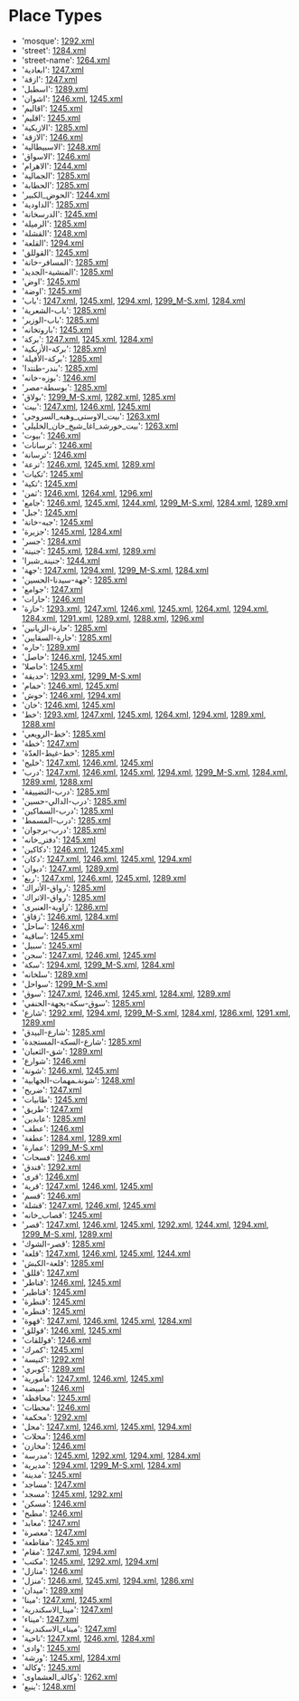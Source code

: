 # Place Types
 * 'mosque'‎: [1292.xml](/Project-Cairo-Urban-News/CairoUrbanNews/blob/master/articles/arabic/1292.xml)
 * 'street'‎: [1284.xml](/Project-Cairo-Urban-News/CairoUrbanNews/blob/master/articles/arabic/1284.xml)
 * 'street-name'‎: [1264.xml](/Project-Cairo-Urban-News/CairoUrbanNews/blob/master/articles/arabic/1264.xml)
 * 'ابعادية'‎: [1247.xml](/Project-Cairo-Urban-News/CairoUrbanNews/blob/master/articles/arabic/1247.xml)
 * 'ازقة'‎: [1247.xml](/Project-Cairo-Urban-News/CairoUrbanNews/blob/master/articles/arabic/1247.xml)
 * 'اسطبل'‎: [1289.xml](/Project-Cairo-Urban-News/CairoUrbanNews/blob/master/articles/arabic/1289.xml)
 * 'اشوان'‎: [1246.xml](/Project-Cairo-Urban-News/CairoUrbanNews/blob/master/articles/arabic/1246.xml), [1245.xml](/Project-Cairo-Urban-News/CairoUrbanNews/blob/master/articles/arabic/1245.xml)
 * 'اقاليم'‎: [1245.xml](/Project-Cairo-Urban-News/CairoUrbanNews/blob/master/articles/arabic/1245.xml)
 * 'اقليم'‎: [1245.xml](/Project-Cairo-Urban-News/CairoUrbanNews/blob/master/articles/arabic/1245.xml)
 * 'الازبكية'‎: [1285.xml](/Project-Cairo-Urban-News/CairoUrbanNews/blob/master/articles/arabic/1285.xml)
 * 'الازقة'‎: [1246.xml](/Project-Cairo-Urban-News/CairoUrbanNews/blob/master/articles/arabic/1246.xml)
 * 'الاسبيطالية'‎: [1248.xml](/Project-Cairo-Urban-News/CairoUrbanNews/blob/master/articles/arabic/1248.xml)
 * 'الاسواق'‎: [1246.xml](/Project-Cairo-Urban-News/CairoUrbanNews/blob/master/articles/arabic/1246.xml)
 * 'الاهرام'‎: [1244.xml](/Project-Cairo-Urban-News/CairoUrbanNews/blob/master/articles/arabic/1244.xml)
 * 'الجمالية'‎: [1285.xml](/Project-Cairo-Urban-News/CairoUrbanNews/blob/master/articles/arabic/1285.xml)
 * 'الحطابة'‎: [1285.xml](/Project-Cairo-Urban-News/CairoUrbanNews/blob/master/articles/arabic/1285.xml)
 * 'الحوض_الكبير'‎: [1244.xml](/Project-Cairo-Urban-News/CairoUrbanNews/blob/master/articles/arabic/1244.xml)
 * 'الداودية'‎: [1285.xml](/Project-Cairo-Urban-News/CairoUrbanNews/blob/master/articles/arabic/1285.xml)
 * 'الدرسخانة'‎: [1245.xml](/Project-Cairo-Urban-News/CairoUrbanNews/blob/master/articles/arabic/1245.xml)
 * 'الرميلة'‎: [1285.xml](/Project-Cairo-Urban-News/CairoUrbanNews/blob/master/articles/arabic/1285.xml)
 * 'القشلة'‎: [1248.xml](/Project-Cairo-Urban-News/CairoUrbanNews/blob/master/articles/arabic/1248.xml)
 * 'القلعة'‎: [1294.xml](/Project-Cairo-Urban-News/CairoUrbanNews/blob/master/articles/arabic/1294.xml)
 * 'القوللق'‎: [1245.xml](/Project-Cairo-Urban-News/CairoUrbanNews/blob/master/articles/arabic/1245.xml)
 * 'المسافر-خانة'‎: [1285.xml](/Project-Cairo-Urban-News/CairoUrbanNews/blob/master/articles/arabic/1285.xml)
 * 'المنشية-الجديد'‎: [1285.xml](/Project-Cairo-Urban-News/CairoUrbanNews/blob/master/articles/arabic/1285.xml)
 * 'اوض'‎: [1245.xml](/Project-Cairo-Urban-News/CairoUrbanNews/blob/master/articles/arabic/1245.xml)
 * 'اوضة'‎: [1245.xml](/Project-Cairo-Urban-News/CairoUrbanNews/blob/master/articles/arabic/1245.xml)
 * 'باب'‎: [1247.xml](/Project-Cairo-Urban-News/CairoUrbanNews/blob/master/articles/arabic/1247.xml), [1245.xml](/Project-Cairo-Urban-News/CairoUrbanNews/blob/master/articles/arabic/1245.xml), [1294.xml](/Project-Cairo-Urban-News/CairoUrbanNews/blob/master/articles/arabic/1294.xml), [1299_M-S.xml](/Project-Cairo-Urban-News/CairoUrbanNews/blob/master/articles/arabic/1299_M-S.xml), [1284.xml](/Project-Cairo-Urban-News/CairoUrbanNews/blob/master/articles/arabic/1284.xml)
 * 'باب-الشعرية'‎: [1285.xml](/Project-Cairo-Urban-News/CairoUrbanNews/blob/master/articles/arabic/1285.xml)
 * 'باب-الوزير'‎: [1285.xml](/Project-Cairo-Urban-News/CairoUrbanNews/blob/master/articles/arabic/1285.xml)
 * 'باروتخانه'‎: [1245.xml](/Project-Cairo-Urban-News/CairoUrbanNews/blob/master/articles/arabic/1245.xml)
 * 'بركة'‎: [1247.xml](/Project-Cairo-Urban-News/CairoUrbanNews/blob/master/articles/arabic/1247.xml), [1245.xml](/Project-Cairo-Urban-News/CairoUrbanNews/blob/master/articles/arabic/1245.xml), [1284.xml](/Project-Cairo-Urban-News/CairoUrbanNews/blob/master/articles/arabic/1284.xml)
 * 'بركة-الأزبكية'‎: [1285.xml](/Project-Cairo-Urban-News/CairoUrbanNews/blob/master/articles/arabic/1285.xml)
 * 'بركة-الأفيلة'‎: [1285.xml](/Project-Cairo-Urban-News/CairoUrbanNews/blob/master/articles/arabic/1285.xml)
 * 'بندر-طنتدا'‎: [1285.xml](/Project-Cairo-Urban-News/CairoUrbanNews/blob/master/articles/arabic/1285.xml)
 * 'بوزه-خانه'‎: [1246.xml](/Project-Cairo-Urban-News/CairoUrbanNews/blob/master/articles/arabic/1246.xml)
 * 'بوسطة-مصر'‎: [1285.xml](/Project-Cairo-Urban-News/CairoUrbanNews/blob/master/articles/arabic/1285.xml)
 * 'بولاق'‎: [1299_M-S.xml](/Project-Cairo-Urban-News/CairoUrbanNews/blob/master/articles/arabic/1299_M-S.xml), [1282.xml](/Project-Cairo-Urban-News/CairoUrbanNews/blob/master/articles/arabic/1282.xml), [1285.xml](/Project-Cairo-Urban-News/CairoUrbanNews/blob/master/articles/arabic/1285.xml)
 * 'بيت'‎: [1247.xml](/Project-Cairo-Urban-News/CairoUrbanNews/blob/master/articles/arabic/1247.xml), [1246.xml](/Project-Cairo-Urban-News/CairoUrbanNews/blob/master/articles/arabic/1246.xml), [1245.xml](/Project-Cairo-Urban-News/CairoUrbanNews/blob/master/articles/arabic/1245.xml)
 * 'بيت_الاوستى_وهبه_السروجى'‎: [1263.xml](/Project-Cairo-Urban-News/CairoUrbanNews/blob/master/articles/arabic/1263.xml)
 * 'بيت_خورشد_اغا_شيخ_خان_الخليلى'‎: [1263.xml](/Project-Cairo-Urban-News/CairoUrbanNews/blob/master/articles/arabic/1263.xml)
 * 'بيوت'‎: [1246.xml](/Project-Cairo-Urban-News/CairoUrbanNews/blob/master/articles/arabic/1246.xml)
 * 'ترسانات'‎: [1246.xml](/Project-Cairo-Urban-News/CairoUrbanNews/blob/master/articles/arabic/1246.xml)
 * 'ترسانة'‎: [1246.xml](/Project-Cairo-Urban-News/CairoUrbanNews/blob/master/articles/arabic/1246.xml)
 * 'ترعة'‎: [1246.xml](/Project-Cairo-Urban-News/CairoUrbanNews/blob/master/articles/arabic/1246.xml), [1245.xml](/Project-Cairo-Urban-News/CairoUrbanNews/blob/master/articles/arabic/1245.xml), [1289.xml](/Project-Cairo-Urban-News/CairoUrbanNews/blob/master/articles/arabic/1289.xml)
 * 'تكيات'‎: [1245.xml](/Project-Cairo-Urban-News/CairoUrbanNews/blob/master/articles/arabic/1245.xml)
 * 'تكية'‎: [1245.xml](/Project-Cairo-Urban-News/CairoUrbanNews/blob/master/articles/arabic/1245.xml)
 * 'ثمن'‎: [1246.xml](/Project-Cairo-Urban-News/CairoUrbanNews/blob/master/articles/arabic/1246.xml), [1264.xml](/Project-Cairo-Urban-News/CairoUrbanNews/blob/master/articles/arabic/1264.xml), [1296.xml](/Project-Cairo-Urban-News/CairoUrbanNews/blob/master/articles/arabic/1296.xml)
 * 'جامع'‎: [1246.xml](/Project-Cairo-Urban-News/CairoUrbanNews/blob/master/articles/arabic/1246.xml), [1245.xml](/Project-Cairo-Urban-News/CairoUrbanNews/blob/master/articles/arabic/1245.xml), [1244.xml](/Project-Cairo-Urban-News/CairoUrbanNews/blob/master/articles/arabic/1244.xml), [1299_M-S.xml](/Project-Cairo-Urban-News/CairoUrbanNews/blob/master/articles/arabic/1299_M-S.xml), [1284.xml](/Project-Cairo-Urban-News/CairoUrbanNews/blob/master/articles/arabic/1284.xml), [1289.xml](/Project-Cairo-Urban-News/CairoUrbanNews/blob/master/articles/arabic/1289.xml)
 * 'جبل'‎: [1245.xml](/Project-Cairo-Urban-News/CairoUrbanNews/blob/master/articles/arabic/1245.xml)
 * 'جبه-خانة'‎: [1245.xml](/Project-Cairo-Urban-News/CairoUrbanNews/blob/master/articles/arabic/1245.xml)
 * 'جزيرة'‎: [1245.xml](/Project-Cairo-Urban-News/CairoUrbanNews/blob/master/articles/arabic/1245.xml), [1284.xml](/Project-Cairo-Urban-News/CairoUrbanNews/blob/master/articles/arabic/1284.xml)
 * 'جسر'‎: [1284.xml](/Project-Cairo-Urban-News/CairoUrbanNews/blob/master/articles/arabic/1284.xml)
 * 'جنينة'‎: [1245.xml](/Project-Cairo-Urban-News/CairoUrbanNews/blob/master/articles/arabic/1245.xml), [1284.xml](/Project-Cairo-Urban-News/CairoUrbanNews/blob/master/articles/arabic/1284.xml), [1289.xml](/Project-Cairo-Urban-News/CairoUrbanNews/blob/master/articles/arabic/1289.xml)
 * 'جنينة_شبرا'‎: [1244.xml](/Project-Cairo-Urban-News/CairoUrbanNews/blob/master/articles/arabic/1244.xml)
 * 'جهة'‎: [1247.xml](/Project-Cairo-Urban-News/CairoUrbanNews/blob/master/articles/arabic/1247.xml), [1294.xml](/Project-Cairo-Urban-News/CairoUrbanNews/blob/master/articles/arabic/1294.xml), [1299_M-S.xml](/Project-Cairo-Urban-News/CairoUrbanNews/blob/master/articles/arabic/1299_M-S.xml), [1284.xml](/Project-Cairo-Urban-News/CairoUrbanNews/blob/master/articles/arabic/1284.xml)
 * 'جهة-سيدنا-الحسين'‎: [1285.xml](/Project-Cairo-Urban-News/CairoUrbanNews/blob/master/articles/arabic/1285.xml)
 * 'جوامع'‎: [1247.xml](/Project-Cairo-Urban-News/CairoUrbanNews/blob/master/articles/arabic/1247.xml)
 * 'حارات'‎: [1246.xml](/Project-Cairo-Urban-News/CairoUrbanNews/blob/master/articles/arabic/1246.xml)
 * 'حارة'‎: [1293.xml](/Project-Cairo-Urban-News/CairoUrbanNews/blob/master/articles/arabic/1293.xml), [1247.xml](/Project-Cairo-Urban-News/CairoUrbanNews/blob/master/articles/arabic/1247.xml), [1246.xml](/Project-Cairo-Urban-News/CairoUrbanNews/blob/master/articles/arabic/1246.xml), [1245.xml](/Project-Cairo-Urban-News/CairoUrbanNews/blob/master/articles/arabic/1245.xml), [1264.xml](/Project-Cairo-Urban-News/CairoUrbanNews/blob/master/articles/arabic/1264.xml), [1294.xml](/Project-Cairo-Urban-News/CairoUrbanNews/blob/master/articles/arabic/1294.xml), [1284.xml](/Project-Cairo-Urban-News/CairoUrbanNews/blob/master/articles/arabic/1284.xml), [1291.xml](/Project-Cairo-Urban-News/CairoUrbanNews/blob/master/articles/arabic/1291.xml), [1289.xml](/Project-Cairo-Urban-News/CairoUrbanNews/blob/master/articles/arabic/1289.xml), [1288.xml](/Project-Cairo-Urban-News/CairoUrbanNews/blob/master/articles/arabic/1288.xml), [1296.xml](/Project-Cairo-Urban-News/CairoUrbanNews/blob/master/articles/arabic/1296.xml)
 * 'حارة-الزيانين'‎: [1285.xml](/Project-Cairo-Urban-News/CairoUrbanNews/blob/master/articles/arabic/1285.xml)
 * 'حارة-السقايين'‎: [1285.xml](/Project-Cairo-Urban-News/CairoUrbanNews/blob/master/articles/arabic/1285.xml)
 * 'حاره'‎: [1289.xml](/Project-Cairo-Urban-News/CairoUrbanNews/blob/master/articles/arabic/1289.xml)
 * 'حاصل'‎: [1246.xml](/Project-Cairo-Urban-News/CairoUrbanNews/blob/master/articles/arabic/1246.xml), [1245.xml](/Project-Cairo-Urban-News/CairoUrbanNews/blob/master/articles/arabic/1245.xml)
 * 'حاصلا'‎: [1245.xml](/Project-Cairo-Urban-News/CairoUrbanNews/blob/master/articles/arabic/1245.xml)
 * 'حديقة'‎: [1293.xml](/Project-Cairo-Urban-News/CairoUrbanNews/blob/master/articles/arabic/1293.xml), [1299_M-S.xml](/Project-Cairo-Urban-News/CairoUrbanNews/blob/master/articles/arabic/1299_M-S.xml)
 * 'حمام'‎: [1246.xml](/Project-Cairo-Urban-News/CairoUrbanNews/blob/master/articles/arabic/1246.xml), [1245.xml](/Project-Cairo-Urban-News/CairoUrbanNews/blob/master/articles/arabic/1245.xml)
 * 'حوش'‎: [1246.xml](/Project-Cairo-Urban-News/CairoUrbanNews/blob/master/articles/arabic/1246.xml), [1294.xml](/Project-Cairo-Urban-News/CairoUrbanNews/blob/master/articles/arabic/1294.xml)
 * 'خان'‎: [1246.xml](/Project-Cairo-Urban-News/CairoUrbanNews/blob/master/articles/arabic/1246.xml), [1245.xml](/Project-Cairo-Urban-News/CairoUrbanNews/blob/master/articles/arabic/1245.xml)
 * 'خط'‎: [1293.xml](/Project-Cairo-Urban-News/CairoUrbanNews/blob/master/articles/arabic/1293.xml), [1247.xml](/Project-Cairo-Urban-News/CairoUrbanNews/blob/master/articles/arabic/1247.xml), [1245.xml](/Project-Cairo-Urban-News/CairoUrbanNews/blob/master/articles/arabic/1245.xml), [1264.xml](/Project-Cairo-Urban-News/CairoUrbanNews/blob/master/articles/arabic/1264.xml), [1294.xml](/Project-Cairo-Urban-News/CairoUrbanNews/blob/master/articles/arabic/1294.xml), [1289.xml](/Project-Cairo-Urban-News/CairoUrbanNews/blob/master/articles/arabic/1289.xml), [1288.xml](/Project-Cairo-Urban-News/CairoUrbanNews/blob/master/articles/arabic/1288.xml)
 * 'خط-الرويعي'‎: [1285.xml](/Project-Cairo-Urban-News/CairoUrbanNews/blob/master/articles/arabic/1285.xml)
 * 'خطة'‎: [1247.xml](/Project-Cairo-Urban-News/CairoUrbanNews/blob/master/articles/arabic/1247.xml)
 * 'خط-غيط-العدّة'‎: [1285.xml](/Project-Cairo-Urban-News/CairoUrbanNews/blob/master/articles/arabic/1285.xml)
 * 'خليج'‎: [1247.xml](/Project-Cairo-Urban-News/CairoUrbanNews/blob/master/articles/arabic/1247.xml), [1246.xml](/Project-Cairo-Urban-News/CairoUrbanNews/blob/master/articles/arabic/1246.xml), [1245.xml](/Project-Cairo-Urban-News/CairoUrbanNews/blob/master/articles/arabic/1245.xml)
 * 'درب'‎: [1247.xml](/Project-Cairo-Urban-News/CairoUrbanNews/blob/master/articles/arabic/1247.xml), [1246.xml](/Project-Cairo-Urban-News/CairoUrbanNews/blob/master/articles/arabic/1246.xml), [1245.xml](/Project-Cairo-Urban-News/CairoUrbanNews/blob/master/articles/arabic/1245.xml), [1294.xml](/Project-Cairo-Urban-News/CairoUrbanNews/blob/master/articles/arabic/1294.xml), [1299_M-S.xml](/Project-Cairo-Urban-News/CairoUrbanNews/blob/master/articles/arabic/1299_M-S.xml), [1284.xml](/Project-Cairo-Urban-News/CairoUrbanNews/blob/master/articles/arabic/1284.xml), [1289.xml](/Project-Cairo-Urban-News/CairoUrbanNews/blob/master/articles/arabic/1289.xml), [1288.xml](/Project-Cairo-Urban-News/CairoUrbanNews/blob/master/articles/arabic/1288.xml)
 * 'درب-التضييقة'‎: [1285.xml](/Project-Cairo-Urban-News/CairoUrbanNews/blob/master/articles/arabic/1285.xml)
 * 'درب-الدالي-حسين'‎: [1285.xml](/Project-Cairo-Urban-News/CairoUrbanNews/blob/master/articles/arabic/1285.xml)
 * 'درب-السماكين'‎: [1285.xml](/Project-Cairo-Urban-News/CairoUrbanNews/blob/master/articles/arabic/1285.xml)
 * 'درب-المسمط'‎: [1285.xml](/Project-Cairo-Urban-News/CairoUrbanNews/blob/master/articles/arabic/1285.xml)
 * 'درب-برجوان'‎: [1285.xml](/Project-Cairo-Urban-News/CairoUrbanNews/blob/master/articles/arabic/1285.xml)
 * 'دفتر_خانه'‎: [1245.xml](/Project-Cairo-Urban-News/CairoUrbanNews/blob/master/articles/arabic/1245.xml)
 * 'دكاكين'‎: [1246.xml](/Project-Cairo-Urban-News/CairoUrbanNews/blob/master/articles/arabic/1246.xml), [1245.xml](/Project-Cairo-Urban-News/CairoUrbanNews/blob/master/articles/arabic/1245.xml)
 * 'دكان'‎: [1247.xml](/Project-Cairo-Urban-News/CairoUrbanNews/blob/master/articles/arabic/1247.xml), [1246.xml](/Project-Cairo-Urban-News/CairoUrbanNews/blob/master/articles/arabic/1246.xml), [1245.xml](/Project-Cairo-Urban-News/CairoUrbanNews/blob/master/articles/arabic/1245.xml), [1294.xml](/Project-Cairo-Urban-News/CairoUrbanNews/blob/master/articles/arabic/1294.xml)
 * 'ديوان'‎: [1247.xml](/Project-Cairo-Urban-News/CairoUrbanNews/blob/master/articles/arabic/1247.xml), [1289.xml](/Project-Cairo-Urban-News/CairoUrbanNews/blob/master/articles/arabic/1289.xml)
 * 'ربع'‎: [1247.xml](/Project-Cairo-Urban-News/CairoUrbanNews/blob/master/articles/arabic/1247.xml), [1246.xml](/Project-Cairo-Urban-News/CairoUrbanNews/blob/master/articles/arabic/1246.xml), [1245.xml](/Project-Cairo-Urban-News/CairoUrbanNews/blob/master/articles/arabic/1245.xml), [1289.xml](/Project-Cairo-Urban-News/CairoUrbanNews/blob/master/articles/arabic/1289.xml)
 * 'رواق-الأتراك'‎: [1285.xml](/Project-Cairo-Urban-News/CairoUrbanNews/blob/master/articles/arabic/1285.xml)
 * 'رواق-الاتراك'‎: [1285.xml](/Project-Cairo-Urban-News/CairoUrbanNews/blob/master/articles/arabic/1285.xml)
 * 'زاوية-العنبرى'‎: [1286.xml](/Project-Cairo-Urban-News/CairoUrbanNews/blob/master/articles/arabic/1286.xml)
 * 'زقاق'‎: [1246.xml](/Project-Cairo-Urban-News/CairoUrbanNews/blob/master/articles/arabic/1246.xml), [1284.xml](/Project-Cairo-Urban-News/CairoUrbanNews/blob/master/articles/arabic/1284.xml)
 * 'ساحل'‎: [1246.xml](/Project-Cairo-Urban-News/CairoUrbanNews/blob/master/articles/arabic/1246.xml)
 * 'ساقية'‎: [1245.xml](/Project-Cairo-Urban-News/CairoUrbanNews/blob/master/articles/arabic/1245.xml)
 * 'سبيل'‎: [1245.xml](/Project-Cairo-Urban-News/CairoUrbanNews/blob/master/articles/arabic/1245.xml)
 * 'سجن'‎: [1247.xml](/Project-Cairo-Urban-News/CairoUrbanNews/blob/master/articles/arabic/1247.xml), [1246.xml](/Project-Cairo-Urban-News/CairoUrbanNews/blob/master/articles/arabic/1246.xml), [1245.xml](/Project-Cairo-Urban-News/CairoUrbanNews/blob/master/articles/arabic/1245.xml)
 * 'سكة'‎: [1294.xml](/Project-Cairo-Urban-News/CairoUrbanNews/blob/master/articles/arabic/1294.xml), [1299_M-S.xml](/Project-Cairo-Urban-News/CairoUrbanNews/blob/master/articles/arabic/1299_M-S.xml), [1284.xml](/Project-Cairo-Urban-News/CairoUrbanNews/blob/master/articles/arabic/1284.xml)
 * 'سلخانه'‎: [1289.xml](/Project-Cairo-Urban-News/CairoUrbanNews/blob/master/articles/arabic/1289.xml)
 * 'سواحل'‎: [1299_M-S.xml](/Project-Cairo-Urban-News/CairoUrbanNews/blob/master/articles/arabic/1299_M-S.xml)
 * 'سوق'‎: [1247.xml](/Project-Cairo-Urban-News/CairoUrbanNews/blob/master/articles/arabic/1247.xml), [1246.xml](/Project-Cairo-Urban-News/CairoUrbanNews/blob/master/articles/arabic/1246.xml), [1245.xml](/Project-Cairo-Urban-News/CairoUrbanNews/blob/master/articles/arabic/1245.xml), [1284.xml](/Project-Cairo-Urban-News/CairoUrbanNews/blob/master/articles/arabic/1284.xml), [1289.xml](/Project-Cairo-Urban-News/CairoUrbanNews/blob/master/articles/arabic/1289.xml)
 * 'سوق-سكة-بجهة-الحنفي'‎: [1285.xml](/Project-Cairo-Urban-News/CairoUrbanNews/blob/master/articles/arabic/1285.xml)
 * 'شارع'‎: [1292.xml](/Project-Cairo-Urban-News/CairoUrbanNews/blob/master/articles/arabic/1292.xml), [1294.xml](/Project-Cairo-Urban-News/CairoUrbanNews/blob/master/articles/arabic/1294.xml), [1299_M-S.xml](/Project-Cairo-Urban-News/CairoUrbanNews/blob/master/articles/arabic/1299_M-S.xml), [1284.xml](/Project-Cairo-Urban-News/CairoUrbanNews/blob/master/articles/arabic/1284.xml), [1286.xml](/Project-Cairo-Urban-News/CairoUrbanNews/blob/master/articles/arabic/1286.xml), [1291.xml](/Project-Cairo-Urban-News/CairoUrbanNews/blob/master/articles/arabic/1291.xml), [1289.xml](/Project-Cairo-Urban-News/CairoUrbanNews/blob/master/articles/arabic/1289.xml)
 * 'شارع-البيدق'‎: [1285.xml](/Project-Cairo-Urban-News/CairoUrbanNews/blob/master/articles/arabic/1285.xml)
 * 'شارع-السكة-المستجدة'‎: [1285.xml](/Project-Cairo-Urban-News/CairoUrbanNews/blob/master/articles/arabic/1285.xml)
 * 'شق-الثعبان'‎: [1289.xml](/Project-Cairo-Urban-News/CairoUrbanNews/blob/master/articles/arabic/1289.xml)
 * 'شوارع'‎: [1246.xml](/Project-Cairo-Urban-News/CairoUrbanNews/blob/master/articles/arabic/1246.xml)
 * 'شونة'‎: [1246.xml](/Project-Cairo-Urban-News/CairoUrbanNews/blob/master/articles/arabic/1246.xml), [1245.xml](/Project-Cairo-Urban-News/CairoUrbanNews/blob/master/articles/arabic/1245.xml)
 * 'شونةـمهمات-الجهابية'‎: [1248.xml](/Project-Cairo-Urban-News/CairoUrbanNews/blob/master/articles/arabic/1248.xml)
 * 'ضريح'‎: [1247.xml](/Project-Cairo-Urban-News/CairoUrbanNews/blob/master/articles/arabic/1247.xml)
 * 'طابيات'‎: [1245.xml](/Project-Cairo-Urban-News/CairoUrbanNews/blob/master/articles/arabic/1245.xml)
 * 'طريق'‎: [1247.xml](/Project-Cairo-Urban-News/CairoUrbanNews/blob/master/articles/arabic/1247.xml)
 * 'عابدين'‎: [1285.xml](/Project-Cairo-Urban-News/CairoUrbanNews/blob/master/articles/arabic/1285.xml)
 * 'عطف'‎: [1246.xml](/Project-Cairo-Urban-News/CairoUrbanNews/blob/master/articles/arabic/1246.xml)
 * 'عطفة'‎: [1284.xml](/Project-Cairo-Urban-News/CairoUrbanNews/blob/master/articles/arabic/1284.xml), [1289.xml](/Project-Cairo-Urban-News/CairoUrbanNews/blob/master/articles/arabic/1289.xml)
 * 'عمارة'‎: [1299_M-S.xml](/Project-Cairo-Urban-News/CairoUrbanNews/blob/master/articles/arabic/1299_M-S.xml)
 * 'فسحات'‎: [1246.xml](/Project-Cairo-Urban-News/CairoUrbanNews/blob/master/articles/arabic/1246.xml)
 * 'فندق'‎: [1292.xml](/Project-Cairo-Urban-News/CairoUrbanNews/blob/master/articles/arabic/1292.xml)
 * 'قرى'‎: [1246.xml](/Project-Cairo-Urban-News/CairoUrbanNews/blob/master/articles/arabic/1246.xml)
 * 'قرية'‎: [1247.xml](/Project-Cairo-Urban-News/CairoUrbanNews/blob/master/articles/arabic/1247.xml), [1246.xml](/Project-Cairo-Urban-News/CairoUrbanNews/blob/master/articles/arabic/1246.xml), [1245.xml](/Project-Cairo-Urban-News/CairoUrbanNews/blob/master/articles/arabic/1245.xml)
 * 'قسم'‎: [1246.xml](/Project-Cairo-Urban-News/CairoUrbanNews/blob/master/articles/arabic/1246.xml)
 * 'قشلة'‎: [1247.xml](/Project-Cairo-Urban-News/CairoUrbanNews/blob/master/articles/arabic/1247.xml), [1246.xml](/Project-Cairo-Urban-News/CairoUrbanNews/blob/master/articles/arabic/1246.xml), [1245.xml](/Project-Cairo-Urban-News/CairoUrbanNews/blob/master/articles/arabic/1245.xml)
 * 'قصاب_خانه'‎: [1245.xml](/Project-Cairo-Urban-News/CairoUrbanNews/blob/master/articles/arabic/1245.xml)
 * 'قصر'‎: [1247.xml](/Project-Cairo-Urban-News/CairoUrbanNews/blob/master/articles/arabic/1247.xml), [1246.xml](/Project-Cairo-Urban-News/CairoUrbanNews/blob/master/articles/arabic/1246.xml), [1245.xml](/Project-Cairo-Urban-News/CairoUrbanNews/blob/master/articles/arabic/1245.xml), [1292.xml](/Project-Cairo-Urban-News/CairoUrbanNews/blob/master/articles/arabic/1292.xml), [1244.xml](/Project-Cairo-Urban-News/CairoUrbanNews/blob/master/articles/arabic/1244.xml), [1294.xml](/Project-Cairo-Urban-News/CairoUrbanNews/blob/master/articles/arabic/1294.xml), [1299_M-S.xml](/Project-Cairo-Urban-News/CairoUrbanNews/blob/master/articles/arabic/1299_M-S.xml), [1289.xml](/Project-Cairo-Urban-News/CairoUrbanNews/blob/master/articles/arabic/1289.xml)
 * 'قصر-الشوك'‎: [1285.xml](/Project-Cairo-Urban-News/CairoUrbanNews/blob/master/articles/arabic/1285.xml)
 * 'قلعة'‎: [1247.xml](/Project-Cairo-Urban-News/CairoUrbanNews/blob/master/articles/arabic/1247.xml), [1246.xml](/Project-Cairo-Urban-News/CairoUrbanNews/blob/master/articles/arabic/1246.xml), [1245.xml](/Project-Cairo-Urban-News/CairoUrbanNews/blob/master/articles/arabic/1245.xml), [1244.xml](/Project-Cairo-Urban-News/CairoUrbanNews/blob/master/articles/arabic/1244.xml)
 * 'قلعة-الكبش'‎: [1285.xml](/Project-Cairo-Urban-News/CairoUrbanNews/blob/master/articles/arabic/1285.xml)
 * 'قللق'‎: [1247.xml](/Project-Cairo-Urban-News/CairoUrbanNews/blob/master/articles/arabic/1247.xml)
 * 'قناطر'‎: [1246.xml](/Project-Cairo-Urban-News/CairoUrbanNews/blob/master/articles/arabic/1246.xml), [1245.xml](/Project-Cairo-Urban-News/CairoUrbanNews/blob/master/articles/arabic/1245.xml)
 * 'قناطير'‎: [1245.xml](/Project-Cairo-Urban-News/CairoUrbanNews/blob/master/articles/arabic/1245.xml)
 * 'قنطرة'‎: [1245.xml](/Project-Cairo-Urban-News/CairoUrbanNews/blob/master/articles/arabic/1245.xml)
 * 'قنطره'‎: [1245.xml](/Project-Cairo-Urban-News/CairoUrbanNews/blob/master/articles/arabic/1245.xml)
 * 'قهوة'‎: [1247.xml](/Project-Cairo-Urban-News/CairoUrbanNews/blob/master/articles/arabic/1247.xml), [1246.xml](/Project-Cairo-Urban-News/CairoUrbanNews/blob/master/articles/arabic/1246.xml), [1245.xml](/Project-Cairo-Urban-News/CairoUrbanNews/blob/master/articles/arabic/1245.xml), [1284.xml](/Project-Cairo-Urban-News/CairoUrbanNews/blob/master/articles/arabic/1284.xml)
 * 'قوللق'‎: [1246.xml](/Project-Cairo-Urban-News/CairoUrbanNews/blob/master/articles/arabic/1246.xml), [1245.xml](/Project-Cairo-Urban-News/CairoUrbanNews/blob/master/articles/arabic/1245.xml)
 * 'قوللقات'‎: [1246.xml](/Project-Cairo-Urban-News/CairoUrbanNews/blob/master/articles/arabic/1246.xml)
 * 'كمرك'‎: [1245.xml](/Project-Cairo-Urban-News/CairoUrbanNews/blob/master/articles/arabic/1245.xml)
 * 'كنيسة'‎: [1292.xml](/Project-Cairo-Urban-News/CairoUrbanNews/blob/master/articles/arabic/1292.xml)
 * 'كوبري'‎: [1289.xml](/Project-Cairo-Urban-News/CairoUrbanNews/blob/master/articles/arabic/1289.xml)
 * 'مأمورية'‎: [1247.xml](/Project-Cairo-Urban-News/CairoUrbanNews/blob/master/articles/arabic/1247.xml), [1246.xml](/Project-Cairo-Urban-News/CairoUrbanNews/blob/master/articles/arabic/1246.xml), [1245.xml](/Project-Cairo-Urban-News/CairoUrbanNews/blob/master/articles/arabic/1245.xml)
 * 'مبيضة'‎: [1246.xml](/Project-Cairo-Urban-News/CairoUrbanNews/blob/master/articles/arabic/1246.xml)
 * 'محافظة'‎: [1245.xml](/Project-Cairo-Urban-News/CairoUrbanNews/blob/master/articles/arabic/1245.xml)
 * 'محطات'‎: [1246.xml](/Project-Cairo-Urban-News/CairoUrbanNews/blob/master/articles/arabic/1246.xml)
 * 'محكمة'‎: [1292.xml](/Project-Cairo-Urban-News/CairoUrbanNews/blob/master/articles/arabic/1292.xml)
 * 'محل'‎: [1247.xml](/Project-Cairo-Urban-News/CairoUrbanNews/blob/master/articles/arabic/1247.xml), [1246.xml](/Project-Cairo-Urban-News/CairoUrbanNews/blob/master/articles/arabic/1246.xml), [1245.xml](/Project-Cairo-Urban-News/CairoUrbanNews/blob/master/articles/arabic/1245.xml), [1294.xml](/Project-Cairo-Urban-News/CairoUrbanNews/blob/master/articles/arabic/1294.xml)
 * 'محلات'‎: [1246.xml](/Project-Cairo-Urban-News/CairoUrbanNews/blob/master/articles/arabic/1246.xml)
 * 'مخازن'‎: [1246.xml](/Project-Cairo-Urban-News/CairoUrbanNews/blob/master/articles/arabic/1246.xml)
 * 'مدرسة'‎: [1245.xml](/Project-Cairo-Urban-News/CairoUrbanNews/blob/master/articles/arabic/1245.xml), [1292.xml](/Project-Cairo-Urban-News/CairoUrbanNews/blob/master/articles/arabic/1292.xml), [1294.xml](/Project-Cairo-Urban-News/CairoUrbanNews/blob/master/articles/arabic/1294.xml), [1284.xml](/Project-Cairo-Urban-News/CairoUrbanNews/blob/master/articles/arabic/1284.xml)
 * 'مديرية'‎: [1294.xml](/Project-Cairo-Urban-News/CairoUrbanNews/blob/master/articles/arabic/1294.xml), [1299_M-S.xml](/Project-Cairo-Urban-News/CairoUrbanNews/blob/master/articles/arabic/1299_M-S.xml), [1284.xml](/Project-Cairo-Urban-News/CairoUrbanNews/blob/master/articles/arabic/1284.xml)
 * 'مدينة'‎: [1245.xml](/Project-Cairo-Urban-News/CairoUrbanNews/blob/master/articles/arabic/1245.xml)
 * 'مساجد'‎: [1247.xml](/Project-Cairo-Urban-News/CairoUrbanNews/blob/master/articles/arabic/1247.xml)
 * 'مسجد'‎: [1245.xml](/Project-Cairo-Urban-News/CairoUrbanNews/blob/master/articles/arabic/1245.xml), [1292.xml](/Project-Cairo-Urban-News/CairoUrbanNews/blob/master/articles/arabic/1292.xml)
 * 'مسكن'‎: [1246.xml](/Project-Cairo-Urban-News/CairoUrbanNews/blob/master/articles/arabic/1246.xml)
 * 'مطبخ'‎: [1246.xml](/Project-Cairo-Urban-News/CairoUrbanNews/blob/master/articles/arabic/1246.xml)
 * 'معابد'‎: [1247.xml](/Project-Cairo-Urban-News/CairoUrbanNews/blob/master/articles/arabic/1247.xml)
 * 'معصرة'‎: [1247.xml](/Project-Cairo-Urban-News/CairoUrbanNews/blob/master/articles/arabic/1247.xml)
 * 'مقاطعة'‎: [1245.xml](/Project-Cairo-Urban-News/CairoUrbanNews/blob/master/articles/arabic/1245.xml)
 * 'مقام'‎: [1247.xml](/Project-Cairo-Urban-News/CairoUrbanNews/blob/master/articles/arabic/1247.xml), [1294.xml](/Project-Cairo-Urban-News/CairoUrbanNews/blob/master/articles/arabic/1294.xml)
 * 'مكتب'‎: [1245.xml](/Project-Cairo-Urban-News/CairoUrbanNews/blob/master/articles/arabic/1245.xml), [1292.xml](/Project-Cairo-Urban-News/CairoUrbanNews/blob/master/articles/arabic/1292.xml), [1294.xml](/Project-Cairo-Urban-News/CairoUrbanNews/blob/master/articles/arabic/1294.xml)
 * 'منازل'‎: [1246.xml](/Project-Cairo-Urban-News/CairoUrbanNews/blob/master/articles/arabic/1246.xml)
 * 'منزل'‎: [1246.xml](/Project-Cairo-Urban-News/CairoUrbanNews/blob/master/articles/arabic/1246.xml), [1245.xml](/Project-Cairo-Urban-News/CairoUrbanNews/blob/master/articles/arabic/1245.xml), [1294.xml](/Project-Cairo-Urban-News/CairoUrbanNews/blob/master/articles/arabic/1294.xml), [1286.xml](/Project-Cairo-Urban-News/CairoUrbanNews/blob/master/articles/arabic/1286.xml)
 * 'ميدان'‎: [1289.xml](/Project-Cairo-Urban-News/CairoUrbanNews/blob/master/articles/arabic/1289.xml)
 * 'مينا'‎: [1247.xml](/Project-Cairo-Urban-News/CairoUrbanNews/blob/master/articles/arabic/1247.xml), [1245.xml](/Project-Cairo-Urban-News/CairoUrbanNews/blob/master/articles/arabic/1245.xml)
 * 'مينا_الاسكندرية'‎: [1247.xml](/Project-Cairo-Urban-News/CairoUrbanNews/blob/master/articles/arabic/1247.xml)
 * 'ميناء'‎: [1247.xml](/Project-Cairo-Urban-News/CairoUrbanNews/blob/master/articles/arabic/1247.xml)
 * 'ميناء_الاسكندرية'‎: [1247.xml](/Project-Cairo-Urban-News/CairoUrbanNews/blob/master/articles/arabic/1247.xml)
 * 'ناحية'‎: [1247.xml](/Project-Cairo-Urban-News/CairoUrbanNews/blob/master/articles/arabic/1247.xml), [1246.xml](/Project-Cairo-Urban-News/CairoUrbanNews/blob/master/articles/arabic/1246.xml), [1284.xml](/Project-Cairo-Urban-News/CairoUrbanNews/blob/master/articles/arabic/1284.xml)
 * 'وادى'‎: [1245.xml](/Project-Cairo-Urban-News/CairoUrbanNews/blob/master/articles/arabic/1245.xml)
 * 'ورشة'‎: [1245.xml](/Project-Cairo-Urban-News/CairoUrbanNews/blob/master/articles/arabic/1245.xml), [1284.xml](/Project-Cairo-Urban-News/CairoUrbanNews/blob/master/articles/arabic/1284.xml)
 * 'وكالة'‎: [1245.xml](/Project-Cairo-Urban-News/CairoUrbanNews/blob/master/articles/arabic/1245.xml)
 * 'وكالة_العشماوى'‎: [1262.xml](/Project-Cairo-Urban-News/CairoUrbanNews/blob/master/articles/arabic/1262.xml)
 * 'ينبع'‎: [1248.xml](/Project-Cairo-Urban-News/CairoUrbanNews/blob/master/articles/arabic/1248.xml)
